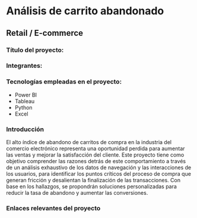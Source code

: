 # Análisis de carrito abandonado 
## Retail / E-commerce

### Título del proyecto:
### Integrantes: 
### Tecnologías empleadas en el proyecto:
* Power BI
* Tableau
* Python
* Excel

### Introducción
El alto índice de abandono de carritos de compra en la industria del comercio electrónico representa una oportunidad perdida para aumentar las ventas y mejorar la satisfacción del cliente. Este proyecto tiene como objetivo comprender las razones detrás de este comportamiento a través de un análisis exhaustivo de los datos de navegación y las interacciones de los usuarios, para identificar los puntos críticos del proceso de compra que generan fricción y desalientan la finalización de las transacciones. Con base en los hallazgos, se propondrán soluciones personalizadas para reducir la tasa de abandono y aumentar las conversiones.

### Enlaces relevantes del proyecto